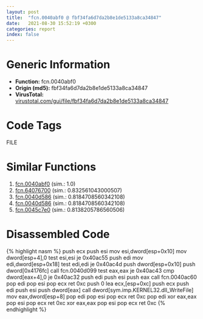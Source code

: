 ```yaml
---
layout: post
title:  "fcn.0040abf0 @ fbf34fa6d7da2b8e1de5133a8ca34847"
date:   2021-08-30 15:52:19 +0300
categories: report
index: false
---
```


# Generic Information
- **Function:** fcn.0040abf0
- **Origin (md5):** fbf34fa6d7da2b8e1de5133a8ca34847
- **VirusTotal:** [virustotal.com/gui/file/fbf34fa6d7da2b8e1de5133a8ca34847][virustotal_ref]

# Code Tags
<span class="tag" id="FILE">FILE</span>


# Similar Functions

1. [fcn.0040abf0][similar_1_ref] (sim.: 1.0)
2. [fcn.64076700][similar_2_ref] (sim.: 0.832561043000507)
3. [fcn.0040d586][similar_3_ref] (sim.: 0.8184708560342108)
4. [fcn.0040d586][similar_4_ref] (sim.: 0.8184708560342108)
5. [fcn.0045c7e0][similar_5_ref] (sim.: 0.8138205786560506)


# Disassembled Code

{% highlight nasm %}
push ecx
push esi
mov esi,dword[esp+0x10]
mov dword[esp+4],0
test esi,esi
je 0x40ac55
push edi
mov edi,dword[esp+0x18]
test edi,edi
je 0x40ac4d
push dword[esp+0x10]
push dword[0x4176fc]
call fcn.0040d099
test eax,eax
je 0x40ac43
cmp dword[eax+4],0
je 0x40ac32
push edi
push esi
push eax
call fcn.0040ac60
pop edi
pop esi
pop ecx
ret 0xc
push 0
lea ecx,[esp+0xc]
push ecx
push edi
push esi
push dword[eax]
call dword[sym.imp.KERNEL32.dll_WriteFile]
mov eax,dword[esp+8]
pop edi
pop esi
pop ecx
ret 0xc
pop edi
xor eax,eax
pop esi
pop ecx
ret 0xc
xor eax,eax
pop esi
pop ecx
ret 0xc
{% endhighlight %}


[similar_1_ref]: /report/fcn.0040abf0@6f11dca39a331a6e158b2810d4d8234f
[similar_2_ref]: /report/fcn.64076700@07e4412910bcf0f5969ef64c44eecb2d
[similar_3_ref]: /report/fcn.0040d586@fbf34fa6d7da2b8e1de5133a8ca34847
[similar_4_ref]: /report/fcn.0040d586@6f11dca39a331a6e158b2810d4d8234f
[similar_5_ref]: /report/fcn.0045c7e0@418e0921f3a9bd4f5bc0dcc59623b5a1
[virustotal_ref]: https://www.virustotal.com/gui/file/fbf34fa6d7da2b8e1de5133a8ca34847